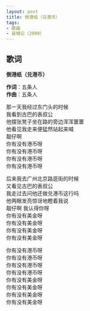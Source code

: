 ```yaml
---
layout: post
title: 倒港纸（兑港币）
tags: 
- 歌曲
- 县城记（2009）
---
```

## 歌词

**倒港纸（兑港币）**

**作词**：五条人    
**作曲**：五条人

那一天我经过东门头的时候    
我看到古巴的表叔公    
他摆张凳子坐在路的旁边浑浑噩噩    
他看见我走来便猛然站起来喊    
靓仔啊    
你有没有港币呀    
你有没有港币呀    
你有没有港币呀    
你有没有港币呀

后来我去广州北京路逛街的时候    
又看见古巴的表叔公    
我走过去问他还做兑港币这行吗    
他两眼发亮惊讶地瞪着我说    
靓仔啊 我认得你呀    
你有没有美金呀    
你有没有美金呀    
你有没有美金呀    
你有没有美金呀

你有没有港币呀    
你有没有港币呀    
你有没有港币呀    
你有没有港币呀    
你有没有美金呀    
你有没有美金呀    
你有没有美金呀    
你有没有美金呀
